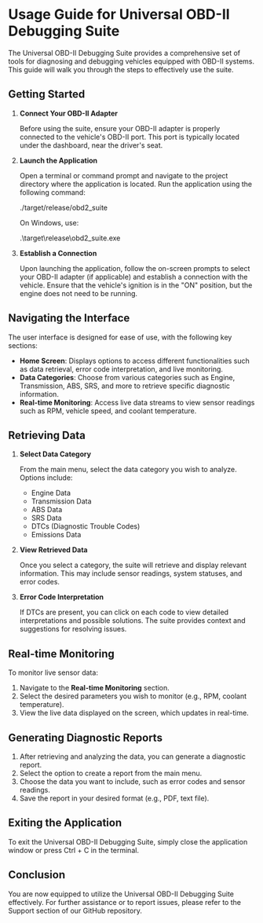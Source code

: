 # Usage Guide for Universal OBD-II Debugging Suite

The Universal OBD-II Debugging Suite provides a comprehensive set of tools for diagnosing and debugging vehicles equipped with OBD-II systems. This guide will walk you through the steps to effectively use the suite.

## Getting Started

1. **Connect Your OBD-II Adapter**

   Before using the suite, ensure your OBD-II adapter is properly connected to the vehicle's OBD-II port. This port is typically located under the dashboard, near the driver's seat.

2. **Launch the Application**

   Open a terminal or command prompt and navigate to the project directory where the application is located. Run the application using the following command:

   ./target/release/obd2_suite

   On Windows, use:

   .\target\release\obd2_suite.exe

3. **Establish a Connection**

   Upon launching the application, follow the on-screen prompts to select your OBD-II adapter (if applicable) and establish a connection with the vehicle. Ensure that the vehicle's ignition is in the "ON" position, but the engine does not need to be running.

## Navigating the Interface

The user interface is designed for ease of use, with the following key sections:

- **Home Screen**: Displays options to access different functionalities such as data retrieval, error code interpretation, and live monitoring.
- **Data Categories**: Choose from various categories such as Engine, Transmission, ABS, SRS, and more to retrieve specific diagnostic information.
- **Real-time Monitoring**: Access live data streams to view sensor readings such as RPM, vehicle speed, and coolant temperature.

## Retrieving Data

1. **Select Data Category**

   From the main menu, select the data category you wish to analyze. Options include:
   - Engine Data
   - Transmission Data
   - ABS Data
   - SRS Data
   - DTCs (Diagnostic Trouble Codes)
   - Emissions Data

2. **View Retrieved Data**

   Once you select a category, the suite will retrieve and display relevant information. This may include sensor readings, system statuses, and error codes.

3. **Error Code Interpretation**

   If DTCs are present, you can click on each code to view detailed interpretations and possible solutions. The suite provides context and suggestions for resolving issues.

## Real-time Monitoring

To monitor live sensor data:

1. Navigate to the **Real-time Monitoring** section.
2. Select the desired parameters you wish to monitor (e.g., RPM, coolant temperature).
3. View the live data displayed on the screen, which updates in real-time.

## Generating Diagnostic Reports

1. After retrieving and analyzing the data, you can generate a diagnostic report.
2. Select the option to create a report from the main menu.
3. Choose the data you want to include, such as error codes and sensor readings.
4. Save the report in your desired format (e.g., PDF, text file).

## Exiting the Application

To exit the Universal OBD-II Debugging Suite, simply close the application window or press Ctrl + C in the terminal.

## Conclusion

You are now equipped to utilize the Universal OBD-II Debugging Suite effectively. For further assistance or to report issues, please refer to the Support section of our GitHub repository.

